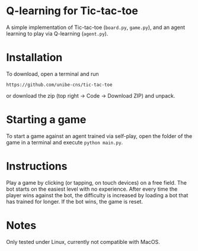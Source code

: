 # Q-learning for Tic-tac-toe

A simple implementation of Tic-tac-toe (`board.py`, `game.py`), and an agent learning to play via Q-learning (`agent.py`).

# Installation

To download, open a terminal and run
```
https://github.com/unibe-cns/tic-tac-toe
```
or download the zip (top right -> Code -> Download ZIP) and unpack.

# Starting a game

To start a game against an agent trained via self-play, open the folder of the game in a terminal and execute `python main.py`.

# Instructions

Play a game by clicking (or tapping, on touch devices) on a free field.
The bot starts on the easiest level with no experience.
After every time the player wins against the bot, the difficulty is increased by loading a bot that has trained for longer.
If the bot wins, the game is reset.

# Notes

Only tested under Linux, currently not compatible with MacOS.
